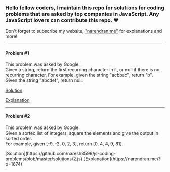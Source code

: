 ### Hello fellow coders, I maintain this repo for solutions for coding problems that are asked by top companies in JavaScript. Any JavaScript lovers can contribute this repo. ❤️ 
Don't forget to subscribe my website, ["narendran.me"](https://narendran.me) for explanations and more!
<hr>
<h4>Problem #1</h4>
<p>This problem was asked by Google.<br>
Given a string, return the first recurring character in it, or null if there is no recurring character.
For example, given the string "acbbac", return "b". Given the string "abcdef", return null.</p>

[Solution](https://github.com/naresh3599/js-coding-problems/blob/master/solutions/1.js)
 
[Explanation](https://narendran.me/?p=1671)
<hr>
<h4>Problem #2</h4>
<p>This problem was asked by Google.<br>
Given a sorted list of integers, square the elements and give the output in sorted order.<br>
For example, given [-9, -2, 0, 2, 3], return [0, 4, 4, 9, 81].</p>
[Solution](https://github.com/naresh3599/js-coding-problems/blob/master/solutions/2.js)
[Explanation](https://narendran.me/?p=1674)



